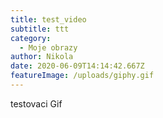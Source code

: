 ```yaml
---
title: test_video
subtitle: ttt
category:
  - Moje obrazy
author: Nikola
date: 2020-06-09T14:14:42.667Z
featureImage: /uploads/giphy.gif
---
```

testovaci Gif